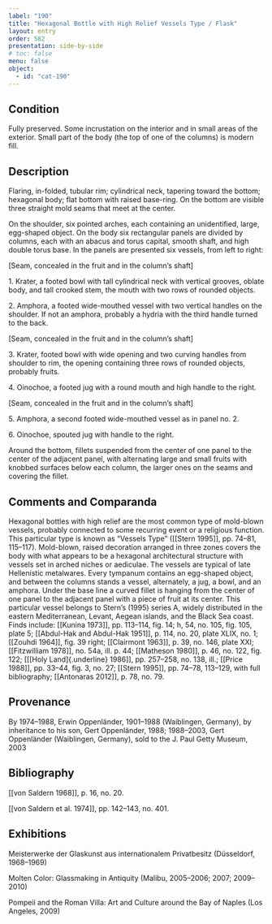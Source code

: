 ```yaml
---
label: "190"
title: "Hexagonal Bottle with High Relief Vessels Type / Flask"
layout: entry
order: 582
presentation: side-by-side
# toc: false
menu: false
object:
  - id: "cat-190"
---
```


## Condition

Fully preserved. Some incrustation on the interior and in small areas of the exterior. Small part of the body (the top of one of the columns) is modern fill.

## Description

Flaring, in-folded, tubular rim; cylindrical neck, tapering toward the bottom; hexagonal body; flat bottom with raised base-ring. On the bottom are visible three straight mold seams that meet at the center.

On the shoulder, six pointed arches, each containing an unidentified, large, egg-shaped object. On the body six rectangular panels are divided by columns, each with an abacus and torus capital, smooth shaft, and high double torus base. In the panels are presented six vessels, from left to right:

\[Seam, concealed in the fruit and in the column’s shaft\]

1\. Krater, a footed bowl with tall cylindrical neck with vertical grooves, oblate body, and tall crooked stem, the mouth with two rows of rounded objects.

2\. Amphora, a footed wide-mouthed vessel with two vertical handles on the shoulder. If not an amphora, probably a hydria with the third handle turned to the back.

\[Seam, concealed in the fruit and in the column’s shaft\]

3\. Krater, footed bowl with wide opening and two curving handles from shoulder to rim, the opening containing three rows of rounded objects, probably fruits.

4\. Oinochoe, a footed jug with a round mouth and high handle to the right.

\[Seam, concealed in the fruit and in the column’s shaft\]

5\. Amphora, a second footed wide-mouthed vessel as in panel no. 2.

6\. Oinochoe, spouted jug with handle to the right.

Around the bottom, fillets suspended from the center of one panel to the center of the adjacent panel, with alternating large and small fruits with knobbed surfaces below each column, the larger ones on the seams and covering the fillet.

## Comments and Comparanda

Hexagonal bottles with high relief are the most common type of mold-blown vessels, probably connected to some recurring event or a religious function. This particular type is known as “Vessels Type” ([[Stern 1995]], pp. 74–81, 115–117). Mold-blown, raised decoration arranged in three zones covers the body with what appears to be a hexagonal architectural structure with vessels set in arched niches or aediculae. The vessels are typical of late Hellenistic metalwares. Every tympanum contains an egg-shaped object, and between the columns stands a vessel, alternately, a jug, a bowl, and an amphora. Under the base line a curved fillet is hanging from the center of one panel to the adjacent panel with a piece of fruit at its center. This particular vessel belongs to Stern’s (1995) series A, widely distributed in the eastern Mediterranean, Levant, Aegean islands, and the Black Sea coast. Finds include: [[Kunina 1973]], pp. 113–114, fig. 14; h, 54, no. 105, fig. 105, plate 5; [[Abdul-Hak and Abdul-Hak 1951]], p. 114, no. 20, plate XLIX, no. 1; [[Zouhdi 1964]], fig. 39 right; [[Clairmont 1963]], p. 39, no. 146, plate XXI; [[Fitzwilliam 1978]], no. 54a, ill. p. 44; [[Matheson 1980]], p. 46, no. 122, fig. 122; [[[Holy Land]{.underline} 1986]], pp. 257–258, no. 138, ill.; [[Price 1988]], pp. 33–44, fig. 3, no. 27; [[Stern 1995]], pp. 74–78, 113–129, with full bibliography; [[Antonaras 2012]], p. 78, no. 79.

## Provenance

By 1974–1988, Erwin Oppenländer, 1901–1988 (Waiblingen, Germany), by inheritance to his son, Gert Oppenländer, 1988; 1988–2003, Gert Oppenländer (Waiblingen, Germany), sold to the J. Paul Getty Museum, 2003

## Bibliography

[[von Saldern 1968]], p. 16, no. 20.

[[von Saldern et al. 1974]], pp. 142–143, no. 401.

## Exhibitions

Meisterwerke der Glaskunst aus internationalem Privatbesitz (Düsseldorf, 1968–1969)

Molten Color: Glassmaking in Antiquity (Malibu, 2005–2006; 2007; 2009–2010)

Pompeii and the Roman Villa: Art and Culture around the Bay of Naples (Los Angeles, 2009)